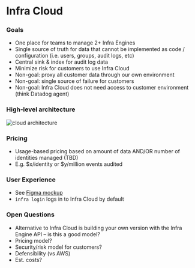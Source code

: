 # Infra Cloud

### Goals
* One place for teams to manage 2+ Infra Engines
* Single source of truth for data that cannot be implemented as code / configuration (i.e. users, groups, audit logs, etc)
* Central sink & index for audit log data
* Minimize risk for customers to use Infra Cloud
* Non-goal: proxy all customer data through our own environment
* Non-goal: single source of failure for customers
* Non-goal: Infra Cloud does not need access to customer environment (think Datadog agent)

### High-level architecture
![cloud architecture](https://user-images.githubusercontent.com/251292/114213582-22ba1600-9931-11eb-9ea7-b4edd516a5da.png)


### Pricing
* Usage-based pricing based on amount of data AND/OR number of identities managed (TBD)
* E.g. $x/identity or $y/million events audited

### User Experience
* See [Figma mockup](https://www.figma.com/file/WjpyKmfMHeUapLDWRVYb1G/Cloud-User-Flow?node-id=0%3A1)
* `infra login` logs in to Infra Cloud by default

### Open Questions
* Alternative to Infra Cloud is building your own version with the Infra Engine API – is this a good model?
* Pricing model?
* Security/risk model for customers?
* Defensibility (vs AWS)
* Est. costs?
